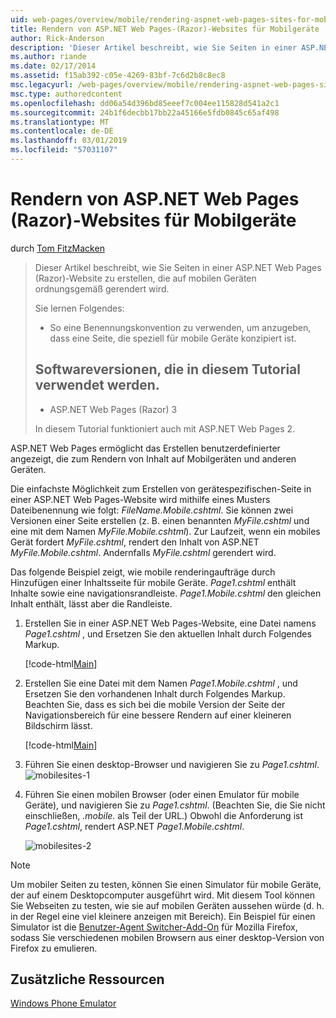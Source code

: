 ```yaml
---
uid: web-pages/overview/mobile/rendering-aspnet-web-pages-sites-for-mobile-devices
title: Rendern von ASP.NET Web Pages-(Razor)-Websites für Mobilgeräte | Microsoft-Dokumentation
author: Rick-Anderson
description: 'Dieser Artikel beschreibt, wie Sie Seiten in einer ASP.NET Web Pages (Razor)-Website zu erstellen, die auf mobilen Geräten ordnungsgemäß gerendert wird. Sie lernen Folgendes: Wie Sie...'
ms.author: riande
ms.date: 02/17/2014
ms.assetid: f15ab392-c05e-4269-83bf-7c6d2b8c8ec8
msc.legacyurl: /web-pages/overview/mobile/rendering-aspnet-web-pages-sites-for-mobile-devices
msc.type: authoredcontent
ms.openlocfilehash: dd06a54d396bd85eeef7c004ee115828d541a2c1
ms.sourcegitcommit: 24b1f6decbb17bb22a45166e5fdb0845c65af498
ms.translationtype: MT
ms.contentlocale: de-DE
ms.lasthandoff: 03/01/2019
ms.locfileid: "57031107"
---
```

<a name="rendering-aspnet-web-pages-razor-sites-for-mobile-devices"></a>Rendern von ASP.NET Web Pages (Razor)-Websites für Mobilgeräte
====================
durch [Tom FitzMacken](https://github.com/tfitzmac)

> Dieser Artikel beschreibt, wie Sie Seiten in einer ASP.NET Web Pages (Razor)-Website zu erstellen, die auf mobilen Geräten ordnungsgemäß gerendert wird.
> 
> Sie lernen Folgendes:
> 
> - So eine Benennungskonvention zu verwenden, um anzugeben, dass eine Seite, die speziell für mobile Geräte konzipiert ist.
>   
> 
> ## <a name="software-versions-used-in-the-tutorial"></a>Softwareversionen, die in diesem Tutorial verwendet werden.
> 
> 
> - ASP.NET Web Pages (Razor) 3
>   
> 
> In diesem Tutorial funktioniert auch mit ASP.NET Web Pages 2.


ASP.NET Web Pages ermöglicht das Erstellen benutzerdefinierter angezeigt, die zum Rendern von Inhalt auf Mobilgeräten und anderen Geräten.

Die einfachste Möglichkeit zum Erstellen von gerätespezifischen-Seite in einer ASP.NET Web Pages-Website wird mithilfe eines Musters Dateibenennung wie folgt: <em>FileName.</em><em>Mobile</em><em>.cshtml</em>. Sie können zwei Versionen einer Seite erstellen (z. B. einen benannten <em>MyFile.cshtml</em> und eine mit dem Namen <em>MyFile.Mobile.cshtml</em>). Zur Laufzeit, wenn ein mobiles Gerät fordert <em>MyFile.cshtml</em>, rendert den Inhalt von ASP.NET <em>MyFile.Mobile.cshtml</em>. Andernfalls <em>MyFile.cshtml</em> gerendert wird.

Das folgende Beispiel zeigt, wie mobile renderingaufträge durch Hinzufügen einer Inhaltsseite für mobile Geräte. *Page1.cshtml* enthält Inhalte sowie eine navigationsrandleiste. *Page1.Mobile.cshtml* den gleichen Inhalt enthält, lässt aber die Randleiste.

1. Erstellen Sie in einer ASP.NET Web Pages-Website, eine Datei namens *Page1.cshtml* , und Ersetzen Sie den aktuellen Inhalt durch Folgendes Markup.

    [!code-html[Main](rendering-aspnet-web-pages-sites-for-mobile-devices/samples/sample1.html)]
2. Erstellen Sie eine Datei mit dem Namen *Page1.Mobile.cshtml* , und Ersetzen Sie den vorhandenen Inhalt durch Folgendes Markup. Beachten Sie, dass es sich bei die mobile Version der Seite der Navigationsbereich für eine bessere Rendern auf einer kleineren Bildschirm lässt.

    [!code-html[Main](rendering-aspnet-web-pages-sites-for-mobile-devices/samples/sample2.html)]
3. Führen Sie einen desktop-Browser und navigieren Sie zu *Page1.cshtml*. ![mobilesites-1](rendering-aspnet-web-pages-sites-for-mobile-devices/_static/image1.png)
4. Führen Sie einen mobilen Browser (oder einen Emulator für mobile Geräte), und navigieren Sie zu *Page1.cshtml*. (Beachten Sie, die Sie nicht einschließen, *.mobile.* als Teil der URL.) Obwohl die Anforderung ist *Page1.cshtml*, rendert ASP.NET *Page1.Mobile.cshtml*.

    ![mobilesites-2](rendering-aspnet-web-pages-sites-for-mobile-devices/_static/image2.png)

> [!NOTE]
> Um mobiler Seiten zu testen, können Sie einen Simulator für mobile Geräte, der auf einem Desktopcomputer ausgeführt wird. Mit diesem Tool können Sie Webseiten zu testen, wie sie auf mobilen Geräten aussehen würde (d. h. in der Regel eine viel kleinere anzeigen mit Bereich). Ein Beispiel für einen Simulator ist die [Benutzer-Agent Switcher-Add-On](http://addons.mozilla.org/firefox/addon/user-agent-switcher/) für Mozilla Firefox, sodass Sie verschiedenen mobilen Browsern aus einer desktop-Version von Firefox zu emulieren.


<a id="Additional_Resources"></a>
## <a name="additional-resources"></a>Zusätzliche Ressourcen


[Windows Phone Emulator](https://msdn.microsoft.com/library/ff402563(v=VS.92).aspx)
